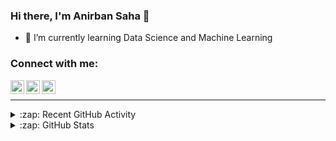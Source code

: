 ### Hi there, I'm Anirban Saha 👋


- 🌱 I’m currently learning Data Science and Machine Learning

### Connect with me:

[<img align="left" alt="Anirban | Twitter" width="22px" src="https://cdn.jsdelivr.net/npm/simple-icons@v3/icons/twitter.svg" />][twitter]
[<img align="left" alt="Anirban | LinkedIn" width="22px" src="https://cdn.jsdelivr.net/npm/simple-icons@v3/icons/linkedin.svg" />][linkedin]
[<img align="left" alt="Anirban | Instagram" width="22px" src="https://cdn.jsdelivr.net/npm/simple-icons@v3/icons/instagram.svg" />][instagram]

<br />



---



<details>
  <summary>:zap: Recent GitHub Activity</summary>
  

</details>

<details>
  <summary>:zap: GitHub Stats</summary>

  <img align="left" alt="Anirban's GitHub Stats" src="https://github-readme-stats.AnirbanSaha-Aiub.vercel.app/api?username=AnirbanSaha-Aiub&show_icons=true&hide_border=true" />

</details>


[twitter]: https://twitter.com/AnirbanSahaAnik
[instagram]:https://www.instagram.com/anirban.me/
[linkedin]: https://www.linkedin.com/in/anirban-saha-anik/
